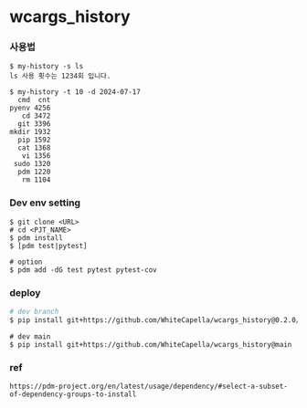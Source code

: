 # wcargs_history


### 사용법 
```
$ my-history -s ls
ls 사용 횟수는 1234회 입니다.

$ my-history -t 10 -d 2024-07-17
  cmd  cnt
pyenv 4256
   cd 3472
  git 3396
mkdir 1932
  pip 1592
  cat 1368
   vi 1356
 sudo 1320
  pdm 1220
   rm 1104
```

### Dev env setting

```
$ git clone <URL>
# cd <PJT_NAME>
$ pdm install
$ [pdm test|pytest]

# option
$ pdm add -dG test pytest pytest-cov
```
### deploy
``` bash
# dev branch
$ pip install git+https://github.com/WhiteCapella/wcargs_history@0.2.0/args
```

```
# dev main
$ pip install git+https://github.com/WhiteCapella/wcargs_history@main
```

### ref
```
https://pdm-project.org/en/latest/usage/dependency/#select-a-subset-of-dependency-groups-to-install
```
